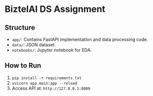 # BiztelAI DS Assignment

## Structure
- `app/`: Contains FastAPI implementation and data processing code.
- `data/`: JSON dataset.
- `notebooks/`: Jupyter notebook for EDA.

## How to Run
1. `pip install -r requirements.txt`
2. `uvicorn app.main:app --reload`
3. Access API at: `http://127.0.0.1:8000`

